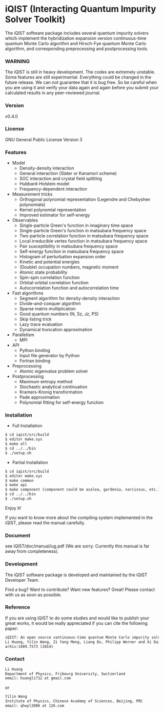 # iQIST (Interacting Quantum Impurity Solver Toolkit)

The iQIST software package includes several quantum impurity solvers which implement the hybridization expansion version continuous-time quantum Monte Carlo algorithm and Hirsch-Fye quantum Monte Carlo algorithm, and corresponding preprocessing and postprocessing tools.

### WARNING

The iQIST is still in heavy development. The codes are extremely unstable. Some features are still experimental. Everything could be changed in the future release. We can not guarantee that it is bug free. So be careful when you are using it and verify your data again and again before you submit your calculated results in any peer-reviewed journal.

### Version

v0.4.0

### License

GNU General Public License Version 3

### Features

* Model
  * Density-density interaction
  * General interaction (Slater or Kanamori scheme)
  * SOC interaction and crystal field splitting
  * Hubbard-Holstein model
  * Frequency-dependent interaction
* Measurement tricks
  * Orthogonal polynomial representation (Legendre and Chebyshev polynomials)
  * Kernel polynomial representation
  * Improved estimator for self-energy
* Observables
  * Single-particle Green's function in imaginary time space
  * Single-particle Green's function in matsubara frequency space
  * Two-particle correlation function in matsubara frequency space
  * Local irreducible vertex function in matsubara frequency space
  * Pair susceptibility in matsubara frequency space
  * Self-energy function in matsubara frequency space
  * Histogram of perturbation expansion order
  * Kinetic and potential energies
  * (Double) occupation numbers, magnetic moment
  * Atomic state probability
  * Spin-spin correlation function
  * Orbital-orbital correlation function
  * Autocorrelation function and autocorrelation time
* Fast algorithms
  * Segment algorithm for density-density interaction
  * Divide-and-conquer algorithm
  * Sparse matrix multiplication
  * Good quantum numbers (N, Sz, Jz, PS)
  * Skip listing trick
  * Lazy trace evaluation
  * Dynamical truncation approximation
* Parallelism
  * MPI
* API
  * Python binding
  * Input file generator by Python
  * Fortran binding
* Preprocessing
  * Atomic eigenvalue problem solver
* Postprocessing
  * Maximum entropy method
  * Stochastic analytical continuation
  * Kramers-Kronig transformation
  * Pade approximation
  * Polynomial fitting for self-energy function

### Installation
* Full Installation
```sh
$ cd iqist/src/build
$ editor make.sys
$ make all
$ cd ../../bin
$ ./setup.sh
```

* Partial Installation
```sh
$ cd iqist/src/build
$ editor make.sys
$ make common
$ make api
$ make component (component could be azalea, gardenia, narcissus, etc.)
$ cd ../../bin
$ ./setup.sh
```

Enjoy it!

If you want to know more about the compiling system implemented in the iQIST, please read the manual carefully.

### Document

see iQIST/doc/manual/ug.pdf (We are sorry. Currently this manual is far away from completeness).

### Development

The iQIST software package is developed and maintained by the iQIST Developer Team.

Find a bug? Want to contribute? Want new features? Great! Please contact with us as soon as possible.

### Reference

If you are using iQIST to do some studies and would like to publish your great works, it would be really appreciated if you can cite the following paper:

```sh
iQIST: An open source continuous-time quantum Monte Carlo impurity solver toolkit
Li Huang, Yilin Wang, Zi Yang Meng, Liang Du, Philipp Werner and Xi Dai
arXiv:1409.7573 (2014)
```

### Contact

```sh
Li Huang
Department of Physics, Fribourg University, Switzerland
email: huangli712 at gmail.com
```

or

```sh
Yilin Wang
Institute of Physics, Chinese Academy of Sciences, Beijing, PRC
email: qhwyl2006 at 126.com
```

